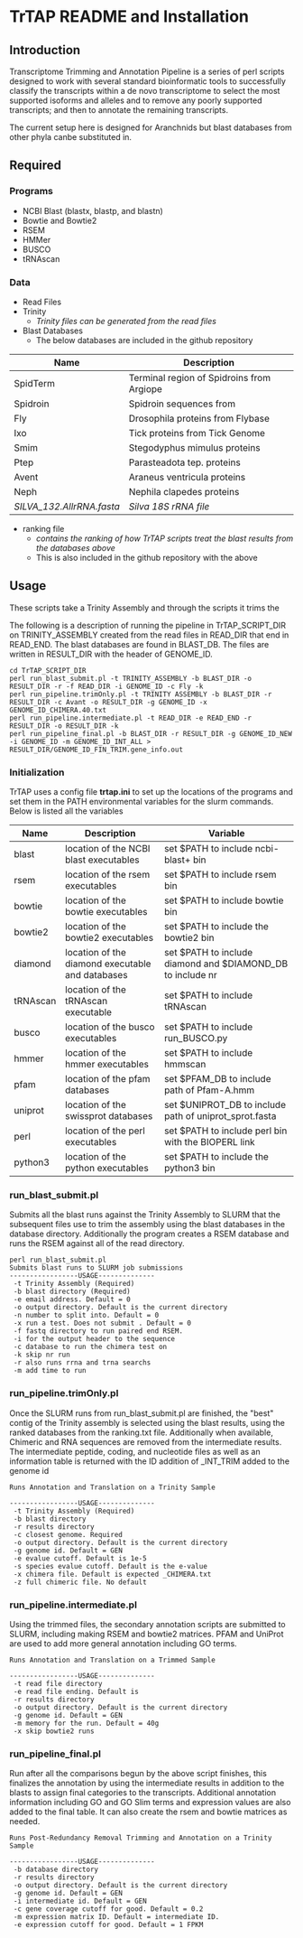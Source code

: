 # TrTAP README and Installation
## Introduction
Transcriptome Trimming and Annotation Pipeline is a series of perl scripts designed to
work with several standard bioinformatic tools to successfully classify the transcripts
within a de novo transcriptome to select the most supported isoforms and alleles and
to remove any poorly supported transcripts; and then to annotate the remaining transcripts.

The current setup here is designed for Aranchnids but blast databases from other phyla canbe substituted in.

## Required 
### Programs
 - NCBI Blast (blastx, blastp, and blastn)
 - Bowtie and Bowtie2
 - RSEM
 - HMMer
 - BUSCO
 - tRNAscan
 
### Data
 -  Read Files
 -  Trinity
 	- *Trinity files can be generated from the read files*
 -  Blast Databases
    - The below databases are included in the github repository 
 
 | Name | Description |  
 | ---- | ----------- |
 | SpidTerm | Terminal region of Spidroins from Argiope |
 | Spidroin | Spidroin sequences from  |
 | Fly | Drosophila proteins from Flybase |
 | Ixo | Tick proteins from Tick Genome |
 | Smim | Stegodyphus mimulus proteins |
 | Ptep | Parasteadota tep. proteins |
 | Avent | Araneus ventricula proteins |
 | Neph | Nephila clapedes proteins |
 | *SILVA_132.AllrRNA.fasta* | *Silva 18S rRNA file* |
 
 - ranking file
   - *contains the ranking of how TrTAP scripts treat the blast results from the databases above*
   - This is also included in the github repository with the above 

## Usage

These scripts take a Trinity Assembly and through the scripts it trims the

The following is a description of running the pipeline in TrTAP_SCRIPT_DIR on TRINITY_ASSEMBLY created from the read files in READ_DIR that end in READ_END. The blast databases are found in BLAST_DB. The files are written in RESULT_DIR with the header of GENOME_ID.
```
cd TrTAP_SCRIPT_DIR
perl run_blast_submit.pl -t TRINITY_ASSEMBLY -b BLAST_DIR -o RESULT_DIR -r -f READ_DIR -i GENOME_ID -c Fly -k 
perl run_pipeline.trimOnly.pl -t TRINITY ASSEMBLY -b BLAST_DIR -r RESULT_DIR -c Avant -o RESULT_DIR -g GENOME_ID -x GENOME_ID_CHIMERA.40.txt
perl run_pipeline.intermediate.pl -t READ_DIR -e READ_END -r RESULT_DIR -o RESULT_DIR -k
perl run_pipeline_final.pl -b BLAST_DIR -r RESULT_DIR -g GENOME_ID_NEW -i GENOME_ID -m GENOME_ID_INT_ALL > RESULT_DIR/GENOME_ID_FIN_TRIM.gene_info.out
```

### Initialization

TrTAP uses a config file **trtap.ini** to set up the locations of the programs and set them in the PATH environmental variables for the slurm commands. Below is listed all the variables

 | Name | Description | Variable | 
 | ---- | ----------- |----------|
 | blast | location of the NCBI blast executables| set $PATH to include ncbi-blast+ bin|
 | rsem | location of the rsem executables| set $PATH to include rsem bin|
 | bowtie| location of the bowtie executables | set $PATH to include bowtie bin|
 | bowtie2 | location of the bowtie2 executables | set $PATH to include the bowtie2 bin|
 | diamond | location of the diamond executable and databases| set $PATH to include diamond and $DIAMOND_DB to include nr|
 | tRNAscan | location of the tRNAscan executable | set $PATH to include tRNAscan | 
 | busco | location of the busco executables | set $PATH to include run_BUSCO.py|
 | hmmer | location of the hmmer executables | set $PATH to include hmmscan|
 | pfam | location of the pfam databases | set $PFAM_DB to include path of Pfam-A.hmm|
 | uniprot | location of the swissprot databases| set $UNIPROT_DB to include path of uniprot_sprot.fasta |
 | perl | location of the perl executables | set $PATH to include perl bin with the BIOPERL link|
 | python3 | location of the python executables | set $PATH to include the python3 bin|
 

### run_blast_submit.pl 
Submits all the blast runs against the Trinity Assembly to SLURM that the subsequent files use to trim the assembly using the blast databases in the database directory. Additionally the program creates a RSEM database and runs the RSEM against all of the read directory.
```
perl run_blast_submit.pl 
Submits blast runs to SLURM job submissions
-----------------USAGE--------------
 -t Trinity Assembly (Required)
 -b blast directory (Required)
 -e email address. Default = 0
 -o output directory. Default is the current directory
 -n number to split into. Default = 0
 -x run a test. Does not submit . Default = 0
 -f fastq directory to run paired end RSEM.
 -i for the output header to the sequence
 -c database to run the chimera test on
 -k skip nr run
 -r also runs rrna and trna searchs
 -m add time to run

```

### run_pipeline.trimOnly.pl
Once the SLURM runs from run_blast_submit.pl are finished, the "best" contig of the Trinity assembly is selected using the blast results, using the ranked databases from the ranking.txt file. Additionally when available, Chimeric and RNA sequences are removed from the intermediate results. The intermediate peptide, coding, and nucleotide files as well as an information table is returned with the ID addition of _INT_TRIM added to the genome id
```
Runs Annotation and Translation on a Trinity Sample

-----------------USAGE--------------
 -t Trinity Assembly (Required)
 -b blast directory
 -r results directory
 -c closest genome. Required 
 -o output directory. Default is the current directory
 -g genome id. Default = GEN
 -e evalue cutoff. Default is 1e-5
 -s species evalue cutoff. Default is the e-value
 -x chimera file. Default is expected _CHIMERA.txt
 -z full chimeric file. No default
```

### run_pipeline.intermediate.pl
Using the trimmed files, the secondary annotation scripts are submitted to SLURM, including making RSEM and bowtie2 matrices. PFAM and UniProt are used to add more general annotation including GO terms.
```
Runs Annotation and Translation on a Trimmed Sample

-----------------USAGE--------------
 -t read file directory
 -e read file ending. Default is 
 -r results directory
 -o output directory. Default is the current directory
 -g genome id. Default = GEN
 -m memory for the run. Default = 40g
 -x skip bowtie2 runs
```


### run_pipeline_final.pl
Run after all the comparisons begun by the above script finishes, this finalizes the annotation by using the intermediate results in addition to the blasts to assign final categories to the transcripts. Additional annotation information including GO and GO Slim terms and expression values are also added to the final table. It can also create the rsem and bowtie matrices as needed. 
```
Runs Post-Redundancy Removal Trimming and Annotation on a Trinity Sample

-----------------USAGE--------------
 -b database directory 
 -r results directory
 -o output directory. Default is the current directory
 -g genome id. Default = GEN
 -i intermediate id. Default = GEN
 -c gene coverage cutoff for good. Default = 0.2
 -m expression matrix ID. Default = intermediate ID.
 -e expression cutoff for good. Default = 1 FPKM
```
